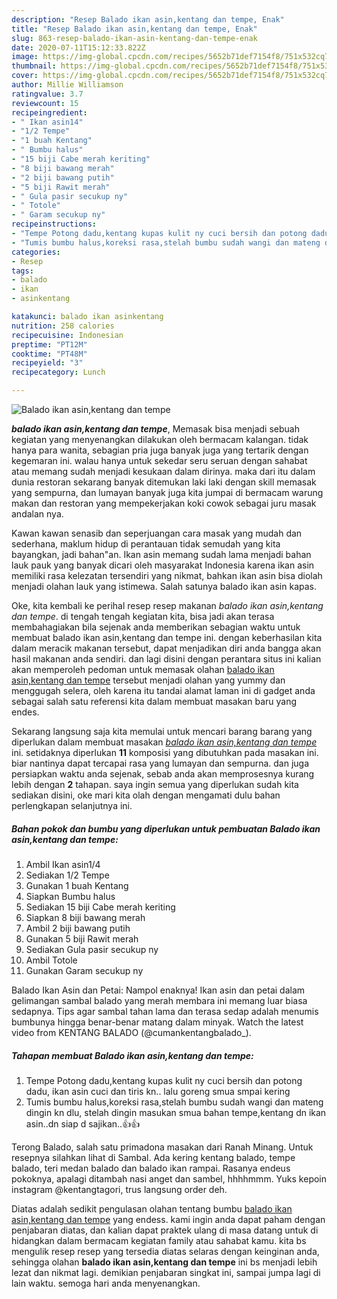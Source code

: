 ```yaml
---
description: "Resep Balado ikan asin,kentang dan tempe, Enak"
title: "Resep Balado ikan asin,kentang dan tempe, Enak"
slug: 863-resep-balado-ikan-asin-kentang-dan-tempe-enak
date: 2020-07-11T15:12:33.822Z
image: https://img-global.cpcdn.com/recipes/5652b71def7154f8/751x532cq70/balado-ikan-asinkentang-dan-tempe-foto-resep-utama.jpg
thumbnail: https://img-global.cpcdn.com/recipes/5652b71def7154f8/751x532cq70/balado-ikan-asinkentang-dan-tempe-foto-resep-utama.jpg
cover: https://img-global.cpcdn.com/recipes/5652b71def7154f8/751x532cq70/balado-ikan-asinkentang-dan-tempe-foto-resep-utama.jpg
author: Millie Williamson
ratingvalue: 3.7
reviewcount: 15
recipeingredient:
- " Ikan asin14"
- "1/2 Tempe"
- "1 buah Kentang"
- " Bumbu halus"
- "15 biji Cabe merah keriting"
- "8 biji bawang merah"
- "2 biji bawang putih"
- "5 biji Rawit merah"
- " Gula pasir secukup ny"
- " Totole"
- " Garam secukup ny"
recipeinstructions:
- "Tempe Potong dadu,kentang kupas kulit ny cuci bersih dan potong dadu, ikan asin cuci dan tiris kn.. lalu goreng smua smpai kering"
- "Tumis bumbu halus,koreksi rasa,stelah bumbu sudah wangi dan mateng dingin kn dlu, stelah dingin masukan smua bahan tempe,kentang dn ikan asin..dn siap d sajikan..👍👍"
categories:
- Resep
tags:
- balado
- ikan
- asinkentang

katakunci: balado ikan asinkentang 
nutrition: 258 calories
recipecuisine: Indonesian
preptime: "PT12M"
cooktime: "PT48M"
recipeyield: "3"
recipecategory: Lunch

---
```



![Balado ikan asin,kentang dan tempe](https://img-global.cpcdn.com/recipes/5652b71def7154f8/751x532cq70/balado-ikan-asinkentang-dan-tempe-foto-resep-utama.jpg)

<b><i>balado ikan asin,kentang dan tempe</i></b>, Memasak bisa menjadi sebuah kegiatan yang menyenangkan dilakukan oleh bermacam kalangan. tidak hanya para wanita, sebagian pria juga banyak juga yang tertarik dengan kegemaran ini. walau hanya untuk sekedar seru seruan dengan sahabat atau memang sudah menjadi kesukaan dalam dirinya. maka dari itu dalam dunia restoran sekarang banyak ditemukan laki laki dengan skill memasak yang sempurna, dan lumayan banyak juga kita jumpai di bermacam warung makan dan restoran yang mempekerjakan koki cowok sebagai juru masak andalan nya.

Kawan kawan senasib dan seperjuangan cara masak yang mudah dan sederhana, maklum hidup di perantauan tidak semudah yang kita bayangkan, jadi bahan&#34;an. Ikan asin memang sudah lama menjadi bahan lauk pauk yang banyak dicari oleh masyarakat Indonesia karena ikan asin memiliki rasa kelezatan tersendiri yang nikmat, bahkan ikan asin bisa diolah menjadi olahan lauk yang istimewa. Salah satunya balado ikan asin kapas.

Oke, kita kembali ke perihal resep resep makanan <i>balado ikan asin,kentang dan tempe</i>. di tengah tengah kegiatan kita, bisa jadi akan terasa membahagiakan bila sejenak anda memberikan sebagian waktu untuk membuat balado ikan asin,kentang dan tempe ini. dengan keberhasilan kita dalam meracik makanan tersebut, dapat menjadikan diri anda bangga akan hasil makanan anda sendiri. dan lagi disini dengan perantara situs ini kalian akan memperoleh pedoman untuk memasak olahan <u>balado ikan asin,kentang dan tempe</u> tersebut menjadi olahan yang yummy dan menggugah selera, oleh karena itu tandai alamat laman ini di gadget anda sebagai salah satu referensi kita dalam membuat masakan baru yang endes.


Sekarang langsung saja kita memulai untuk mencari barang barang yang diperlukan dalam membuat masakan <u><i>balado ikan asin,kentang dan tempe</i></u> ini. setidaknya diperlukan <b>11</b> komposisi yang dibutuhkan pada masakan ini. biar nantinya dapat tercapai rasa yang lumayan dan sempurna. dan juga persiapkan waktu anda sejenak, sebab anda akan memprosesnya kurang lebih dengan <b>2</b> tahapan. saya ingin semua yang diperlukan sudah kita sediakan disini, oke mari kita olah dengan mengamati dulu bahan perlengkapan selanjutnya ini.

<!--inarticleads1-->

##### Bahan pokok dan bumbu yang diperlukan untuk pembuatan Balado ikan asin,kentang dan tempe:

1. Ambil  Ikan asin1/4
1. Sediakan 1/2 Tempe
1. Gunakan 1 buah Kentang
1. Siapkan  Bumbu halus
1. Sediakan 15 biji Cabe merah keriting
1. Siapkan 8 biji bawang merah
1. Ambil 2 biji bawang putih
1. Gunakan 5 biji Rawit merah
1. Sediakan  Gula pasir secukup ny
1. Ambil  Totole
1. Gunakan  Garam secukup ny


Balado Ikan Asin dan Petai: Nampol enaknya! Ikan asin dan petai dalam gelimangan sambal balado yang merah membara ini memang luar biasa sedapnya. Tips agar sambal tahan lama dan terasa sedap adalah menumis bumbunya hingga benar-benar matang dalam minyak. Watch the latest video from KENTANG BALADO (@cumankentangbalado_). 

<!--inarticleads2-->

##### Tahapan membuat Balado ikan asin,kentang dan tempe:

1. Tempe Potong dadu,kentang kupas kulit ny cuci bersih dan potong dadu, ikan asin cuci dan tiris kn.. lalu goreng smua smpai kering
1. Tumis bumbu halus,koreksi rasa,stelah bumbu sudah wangi dan mateng dingin kn dlu, stelah dingin masukan smua bahan tempe,kentang dn ikan asin..dn siap d sajikan..👍👍


Terong Balado, salah satu primadona masakan dari Ranah Minang. Untuk resepnya silahkan lihat di Sambal. Ada kering kentang balado, tempe balado, teri medan balado dan balado ikan rampai. Rasanya endeus pokoknya, apalagi ditambah nasi anget dan sambel, hhhhmmm. Yuks kepoin instagram @kentangtagori, trus langsung order deh. 

Diatas adalah sedikit pengulasan olahan tentang bumbu <u>balado ikan asin,kentang dan tempe</u> yang endess. kami ingin anda dapat paham dengan penjabaran diatas, dan kalian dapat praktek ulang di masa datang untuk di hidangkan dalam bermacam kegiatan family atau sahabat kamu. kita bs mengulik resep resep yang tersedia diatas selaras dengan keinginan anda, sehingga olahan <b>balado ikan asin,kentang dan tempe</b> ini bs menjadi lebih lezat dan nikmat lagi. demikian penjabaran singkat ini, sampai jumpa lagi di lain waktu. semoga hari anda menyenangkan.
